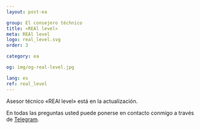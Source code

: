 ```yaml
---
layout: post-ea

group: El consejero téchnico
title: «REAl level»
meta: REAl level
logo: real_level.svg
order: 3

category: ea

og: img/og-real-level.jpg

lang: es
ref: real_level
---
```


Asesor técnico «REAl level» está en la actualización.

En todas las preguntas usted puede ponerse en contacto conmigo a través de <a href="https://t.me/chutkoy" target="_blank">Telegram</a>.
